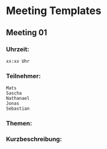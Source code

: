 # Meeting Templates

## Meeting 01

### Uhrzeit: 
    xx:xx Uhr


### Teilnehmer:
    Mats
    Sascha
    Nathanael
    Jonas
    Sebastian

### Themen:



### Kurzbeschreibung:
